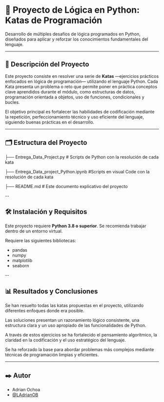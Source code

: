 # 🧠 Proyecto de Lógica en Python: Katas de Programación

Desarrollo de múltiples desafíos de lógica programados en Python, diseñados para aplicar y reforzar los conocimientos fundamentales del lenguaje.

---

## 📖 Descripción del Proyecto

Este proyecto consiste en resolver una serie de **Katas** —ejercicios prácticos enfocados en lógica de programación— utilizando el lenguaje Python. Cada Kata presenta un problema o reto que permite poner en práctica conceptos clave aprendidos durante el módulo, como estructuras de datos, programación orientada a objetos, uso de funciones, condicionales y bucles.

El objetivo principal es fortalecer las habilidades de codificación mediante la repetición, perfeccionamiento técnico y uso eficiente del lenguaje, siguiendo buenas prácticas en el desarrollo.

---

## 🗂 Estructura del Proyecto

├── Entrega_Data_Project.py # Scripts de Python con la resolución de cada kata 

├── Entrega_Data_project_Python.ipynb #Scripts en visual Code con la resolución de cada kata

├── README.md # Este documento explicativo del proyecto

--

## 🛠 Instalación y Requisitos

Este proyecto requiere **Python 3.8 o superior**. Se recomienda trabajar dentro de un entorno virtual.

Requiere las siguientes bibliotecas:
- pandas
- numpy
- matplotlib
- seaborn

--

## 📊 Resultados y Conclusiones

Se han resuelto todas las katas propuestas en el proyecto, utilizando diferentes enfoques donde era posible.

Las soluciones presentan un razonamiento lógico consistente, una estructura clara y un uso apropiado de las funcionalidades de Python.

A través de estos ejercicios se ha fortalecido el pensamiento algorítmico, la claridad en la codificación y el uso estratégico del lenguaje.

Se ha reforzado la base para abordar problemas más complejos mediante técnicas de programación limpias y eficientes.

---

## ✒️ Autor

- Adrian Ochoa
- [@LAdrianOB](https://github.com/LAdrianOB)


